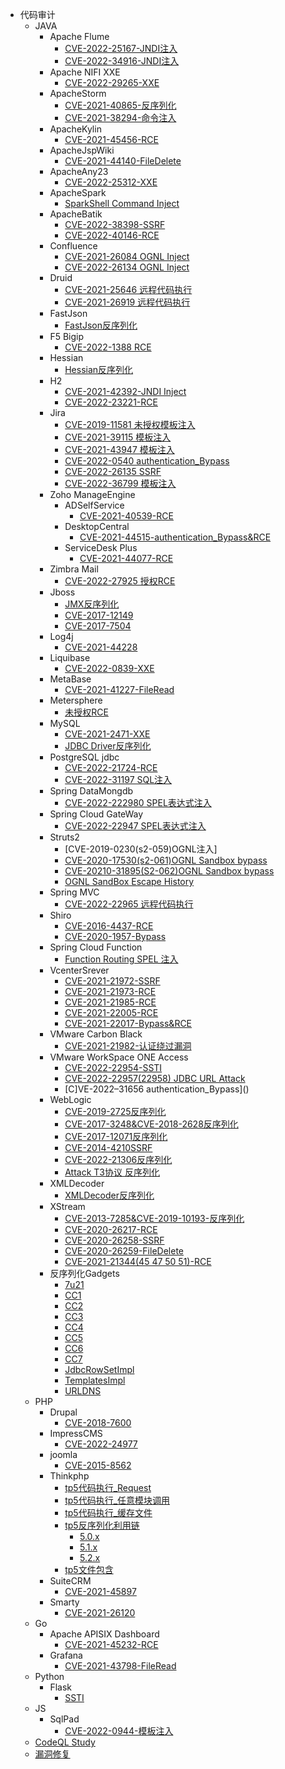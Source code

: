 - 代码审计
  - JAVA
    - Apache Flume
      - [CVE-2022-25167-JNDI注入](./Java/Apache%20Flume/CVE-2022-25167/CVE-2022-25167.md)
      - [CVE-2022-34916-JNDI注入](./Java/Apache%20Flume/CVE-2022-34916/CVE-2022-34916.md)
    - Apache NIFI XXE
      - [CVE-2022-29265-XXE](./java/Apache%20Nifi/CVE-2022-29265/CVE-2022-29265.md)
    - ApacheStorm
      - [CVE-2021-40865-反序列化](./java/ApacheStorm/CVE-2021-40865/CVE-2021-40865.md)
      - [CVE-2021-38294-命令注入](./java/ApacheStorm/CVE-2021-38294/CVE-2021-38294.md)
    - ApacheKylin
      - [CVE-2021-45456-RCE](./Java/ApacheKylin/CVE-2021-45456/CVE-2021-45456.md)
    - ApacheJspWiki
      - [CVE-2021-44140-FileDelete](./java/ApacheJspWiki/CVE-2021-44140/CVE-2021-44140.md)
    - ApacheAny23
      - [CVE-2022-25312-XXE](./java/ApacheAny23/CVE-2022-25312/CVE-2022-25312.md)
    - ApacheSpark
      - [SparkShell Command Inject](./java/ApacheSpark/SparkShell%20Commd%20Inject/SparkShell%20Commd%20Inject.md)
    - ApacheBatik
      - [CVE-2022-38398-SSRF](./java/Apache%20Batik/CVE-2022-38398/CVE-2022-38398.md)
      - [CVE-2022-40146-RCE](./java/Apache%20Batik/CVE-2022-40146/CVE-2022-40146.md)
    - Confluence
      - [CVE-2021-26084 OGNL Inject](./java/Confluence/CVE-2021-26084/CVE-2021-26084.md)
      - [CVE-2022-26134 OGNL Inject](./java/Confluence/CVE-2022-26134/CVE-2022-26134.md)
    - Druid
      - [CVE-2021-25646 远程代码执行](./java/ApacheDruid/CVE-2021-25646/CVE-2021-25646.md)
      - [CVE-2021-26919 远程代码执行](./java/ApacheDruid/CVE-2021-26919/CVE-2021-26919.md)
    - FastJson
      - [FastJson反序列化](./java/FastJson/FastJson反序列化.md)
    - F5 Bigip
      - [CVE-2022-1388 RCE](./java/F5%20BigIP/CVE-2022-1388/CVE-2022-1388.md)
    - Hessian
      - [Hessian反序列化](./Java/Hessian/Hessian反序列化/Hessian反序列化.md)
    - H2
      - [CVE-2021-42392-JNDI Inject](./Java/H2/CVE-2021-42392/CVE-2021-42392.md)
      - [CVE-2022-23221-RCE](./Java/H2/CVE-2022-23221/CVE-2022-23221.md)
    - Jira
      - [CVE-2019-11581 未授权模板注入](./java/Jira/CVE-2019-11581-%E6%9C%AA%E6%8E%88%E6%9D%83SSTI/CVE-2019-11581%20%E6%9C%AA%E6%8E%88%E6%9D%83%E6%A8%A1%E6%9D%BF%E6%B3%A8%E5%85%A5.md)
      - [CVE-2021-39115 模板注入](./java/jira/CVE-2021-39115-模板注入/CVE-2021-39115-模板注入.md)
      - [CVE-2021-43947 模板注入](./java/jira/CVE-2021-43947-%E6%A8%A1%E6%9D%BF%E6%B3%A8%E5%85%A5/CVE-2021-43947-%E6%A8%A1%E6%9D%BF%E6%B3%A8%E5%85%A5.md)
      - [CVE-2022-0540 authentication_Bypass](./Java/Jira/CVE-2022-0540-AuthenticationBypass/CVE-2022-0540.md)
      - [CVE-2022-26135 SSRF]()
      - [CVE-2022-36799 模板注入]()
    - Zoho ManageEngine 
      - ADSelfService
        - [CVE-2021-40539-RCE]()
      - DesktopCentral
        - [CVE-2021-44515-authentication_Bypass&RCE]()
      - ServiceDesk Plus
        - [CVE-2021-44077-RCE]()
    - Zimbra Mail
      - [CVE-2022-27925 授权RCE]()
    - Jboss
      - [JMX反序列化]()
      - [CVE-2017-12149]()
      - [CVE-2017-7504]()
    - Log4j
      - [CVE-2021-44228]()
    - Liquibase
      - [CVE-2022-0839-XXE]()
    - MetaBase
      - [CVE-2021-41227-FileRead]()
    - Metersphere
      - [未授权RCE]()
    - MySQL
      - [CVE-2021-2471-XXE]()
      - [JDBC Driver反序列化]()
    - PostgreSQL jdbc
      - [CVE-2022-21724-RCE]()
      - [CVE-2022-31197 SQL注入]()
    - Spring DataMongdb
      - [CVE-2022-222980 SPEL表达式注入]()
    - Spring Cloud GateWay
      - [CVE-2022-22947 SPEL表达式注入]()
    - Struts2
      - [CVE-2019-0230(s2-059)OGNL注入]
      - [CVE-2020-17530(s2-061)OGNL Sandbox bypass]()
      - [CVE-20210-31895(S2-062)OGNL Sandbox bypass]()
      - [OGNL SandBox Escape History]()
    - Spring MVC
      - [CVE-2022-22965 远程代码执行]()
    - Shiro
      - [CVE-2016-4437-RCE]()
      - [CVE-2020-1957-Bypass]()
    - Spring Cloud Function
      - [Function Routing SPEL 注入]()
    - VcenterSrever
      - [CVE-2021-21972-SSRF]()
      - [CVE-2021-21973-RCE]()
      - [CVE-2021-21985-RCE]()
      - [CVE-2021-22005-RCE]()
      - [CVE-2021-22017-Bypass&RCE]()
    - VMware Carbon Black
      - [CVE-2021-21982-认证绕过漏洞]()
    - VMware WorkSpace ONE Access
      - [CVE-2022-22954-SSTI]()
      - [CVE-2022-22957(22958) JDBC URL Attack]()
      - [C]VE-2022–31656 authentication_Bypass]()
    - WebLogic
      - [CVE-2019-2725反序列化]()
      - [CVE-2017-3248&CVE-2018-2628反序列化]()
      - [CVE-2017-12071反序列化]()
      - [CVE-2014-4210SSRF]()
      - [CVE-2022-21306反序列化]()
      - [Attack T3协议 反序列化]()
    - XMLDecoder
      - [XMLDecoder反序列化]()
    - XStream
      - [CVE-2013-7285&CVE-2019-10193-反序列化]()
      - [CVE-2020-26217-RCE]()
      - [CVE-2020-26258-SSRF]()
      - [CVE-2020-26259-FileDelete]()
      - [CVE-2021-21344(45 47 50 51)-RCE]()
    - 反序列化Gadgets
      - [7u21]()
      - [CC1]()
      - [CC2]()
      - [CC3]()
      - [CC4]()
      - [CC5]()
      - [CC6]()
      - [CC7]()
      - [JdbcRowSetImpl]()
      - [TemplatesImpl]()
      - [URLDNS]()
  - PHP
    - Drupal
      - [CVE-2018-7600]()
    - ImpressCMS
      - [CVE-2022-24977]()
    - joomla
      - [CVE-2015-8562]()
    - Thinkphp
      - [tp5代码执行_Request]()
      - [tp5代码执行_任意模块调用]()
      - [tp5代码执行_缓存文件]()
      - [tp5反序列化利用链]()
        - [5.0.x]()
        - [5.1.x]()
        - [5.2.x]()
      - [tp5文件包含]()
    - SuiteCRM
      - [CVE-2021-45897]()
    - Smarty
      - [CVE-2021-26120]()
  - Go
    - Apache APISIX Dashboard
      - [CVE-2021-45232-RCE]()
    - Grafana
      - [CVE-2021-43798-FileRead]()
  - Python
    - Flask
      - [SSTI]()
  - JS
    - SqlPad
      - [CVE-2022-0944-模板注入]()
  - [CodeQL Study]()
  - [漏洞修复]()